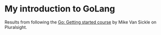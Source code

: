 # My introduction to GoLang

Results from following the [Go: Getting started course](https://app.pluralsight.com/library/courses/getting-started-with-go) by Mike Van Sickle on Pluralsight.

